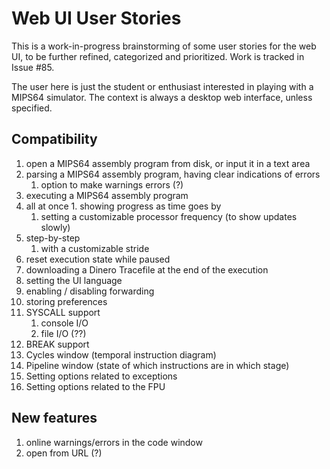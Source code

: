# Web UI User Stories

This is a work-in-progress brainstorming of some user stories for the web UI,
to be further refined, categorized and prioritized. Work is tracked in
Issue #85.

The user here is just the student or enthusiast interested in playing with a
MIPS64 simulator. The context is always a desktop web interface, unless
specified.

## Compatibility

1. open a MIPS64 assembly program from disk, or input it in a text area
1. parsing a MIPS64 assembly program, having clear indications of errors
   1. option to make warnings errors (?)
1. executing a MIPS64 assembly program
  1. all at once
    1. showing progress as time goes by
      1. setting a customizable processor frequency (to show updates slowly)
  1. step-by-step
     1. with a customizable stride
  1. reset execution state while paused
1. downloading a Dinero Tracefile at the end of the execution
1. setting the UI language
1. enabling / disabling forwarding
1. storing preferences
1. SYSCALL support
   1. console I/O
   1. file I/O (??)
1. BREAK support
1. Cycles window (temporal instruction diagram)
1. Pipeline window (state of which instructions are in which stage)
1. Setting options related to exceptions
1. Setting options related to the FPU

## New features

1. online warnings/errors in the code window
1. open from URL (?)
